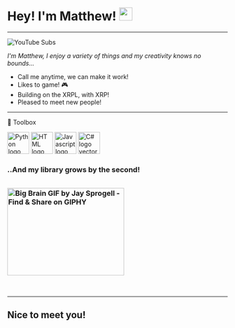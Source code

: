 # Hey! I'm Matthew! <img src="https://raw.githubusercontent.com/MartinHeinz/MartinHeinz/master/wave.gif" width="30px"> #
---
![YouTube Subs](https://img.shields.io/youtube/channel/subscribers/UCnzaoJaBO6mVpReftPdBVJw?label=YouTube%20Subs&style=social) 

*I'm Matthew, I enjoy a variety of things and my creativity knows no bounds...*

* Call me anytime, we can make it work!
* Likes to game! 🎮
* Building on the XRPL, with XRP!
* Pleased to meet new people!
---

🧰 Toolbox

<img class="larger" src="https://cdn.worldvectorlogo.com/logos/python-5.svg" alt="Python logo vector" width="50" height="50"> <img class="larger" src="https://cdn.worldvectorlogo.com/logos/html-1.svg" alt="HTML logo vector" width="50" height="50"> <img class="larger" src="https://cdn.worldvectorlogo.com/logos/logo-javascript.svg" alt="Javascript logo vector" width="50" height="50"> <img class="larger" src="https://cdn.worldvectorlogo.com/logos/c--4.svg" alt="C# logo vector" width="50" height="50">

### ..And my library grows by the second! <img src="https://media0.giphy.com/media/l44QzsOLXxcrigdgI/200.gif?cid=ecf05e476igiwik9eh027uuwh4y9cqrr0pxy9ixt41z3gobq&amp;rid=200.gif&amp;ct=g" jsaction="load:XAeZkd;" jsname="HiaYvf" class="n3VNCb KAlRDb" alt="Big Brain GIF by Jay Sprogell - Find &amp; Share on GIPHY" data-noaft="1" style="width: 267px; height: 200px; margin: 31.85px 0px;" width="40" height="40">
---

## Nice to meet you! ##
